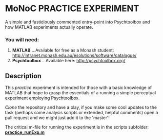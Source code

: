 # MoNoC PRACTICE EXPERIMENT
A simple and fastidiously commented entry-point into Psychtoolbox and how MATLAB experiments actually operate.

### You will need: 
1. **MATLAB**
...Available for free as a Monash student: http://intranet.monash.edu.au/esolutions/software/catalogue/
2. **Psychtoolbox** 
...Available here: http://psychtoolbox.org/

## Description
This _practice_ experiment is intended for those with a basic knowledge of MATLAB that hope to grasp the essentials of a running a simple perceptual experiment employing Psychtoolbox.

_Clone_ the repository and have a play, if you make some cool updates to the task (perhaps some analysis scripts or extended, helpful comments) open a pull request and we might just add it to the 'master'!

The critical m-file for running the experiment is in the scripts subfolder: [**practice_runExp.m**](./scripts/)
